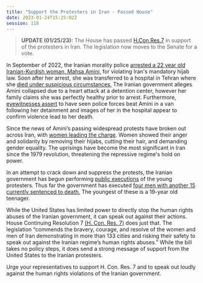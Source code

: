 ```yaml
---
title: "Support the Protesters in Iran - Passed House"
date: 2023-01-24T15:25:02Z
session: 118
---
```

>**UPDATE (01/25/23):** The House has passed [H.Con.Res.7](https://www.congress.gov/bill/118th-congress/house-concurrent-resolution/7) in support of the protesters in Iran. The legislation now moves to the Senate for a vote.

In September of 2022, the Iranian morality police [arrested a 22 year old Iranian-Kurdish woman, Mahsa Amini,](https://www.nytimes.com/2022/09/16/world/middleeast/iran-death-woman-protests.html) for violating Iran's mandatory hijab law. Soon after her arrest, she was transferred to a hospital in Tehran where she [died under suspicious circumstances.](https://en.wikipedia.org/wiki/Death_of_Mahsa_Amini) The Iranian government alleges Amini collapsed due to a heart attack at a detention center, however her family claims she was perfectly healthy prior to arrest. Furthermore, [eyewitnesses assert](https://www.bbc.com/news/world-middle-east-62940907) to have seen police forces beat Amini in a van following her detainment and images of her in the hospital appear to confirm violence lead to her death.

Since the news of Amini’s passing widespread protests have broken out across Iran, with [women leading the charge](https://www.politico.com/news/magazine/2023/01/22/women-rights-iran-protests-00069245). Women showed their anger and solidarity by removing their hijabs, cutting their hair, and demanding gender equality. The uprisings have become the most significant in Iran since the 1979 revolution, threatening the repressive regime's hold on power.

In an attempt to crack down and suppress the protests, the Iranian government has begun performing [public executions](https://www.nytimes.com/2022/12/12/world/middleeast/iran-protests-execution.html?partner=slack&smid=sl-share) of the young protesters. Thus far the government has executed [four men with another 15 currently sentenced to death.](https://www.nytimes.com/article/iran-protests-death-sentences-executions.html#link-46fa58f6) The youngest of these is a 19-year old teenager.

While the United States has limited power to directly stop the human rights abuses of the Iranian government, it can speak out against their actions. House Continuing Resolution 7 [(H. Con. Res. 7)](https://docs.house.gov/billsthisweek/20230123/HCR7_SUS_xml%20-%20Iran%20Protests.pdf) does just that. The legislation “commends the bravery, courage, and resolve of the women and men of Iran demonstrating in more than 133 cities and risking their safety to speak out against the Iranian regime’s human rights abuses.” While the bill takes no policy steps, it does send a strong message of support from the United States to the Iranian protesters. 

Urge your representatives to support H. Con. Res. 7 and to speak out loudly against the human rights violations of the Iranian government.
